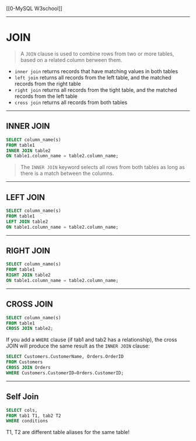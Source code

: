 [[0-MySQL W3school]]


---

# JOIN

> A `JOIN` clause is used to combine rows from two or more tables, based on a related column berween them.


- `inner join` returns records that have matching values in both tables
- `left join` returns all records from the left table, and the matched records from the right table
- `right join` returns all records from the tight table, and the matched records from the left table
- `cross join` returns all records from both tables

---

## INNER JOIN

```sql
SELECT column_name(s)
FROM table1
INNER JOIN table2
ON table1.column_name = table2.column_name;
```

> The `INNER JOIN` keyword selects all rows from both tables as long as there is a match between the columns. 


---


## LEFT JOIN
```sql
SELECT column_name(s)
FROM table1
LEFT JOIN table2
ON table1.column_name = table2.column_name;

```


---

## RIGHT JOIN
```sql
SELECT column_name(s)
FROM table1
RIGHT JOIN table2
ON table1.column_name = table2.column_name;
```

---

## CROSS JOIN 
```sql
SELECT column_name(s)
FROM table1
CROSS JOIN table2;
```

If you add a `WHERE` clause (if tab1 and tab2 has a relationship), the cross JOIN will produce the same result as the `INNER JOIN` clause:

```sql
SELECT Customers.CustomerName, Orders.OrderID
FROM Customers
CROSS JOIN Orders
WHERE Customers.CustomerID=Orders.CustomerID;
```


---

## Self Join
```sql
SELECT cols,
FROM tab1 T1, tab2 T2
WHERE conditions
```
T1, T2 are different table aliases for the same table!













